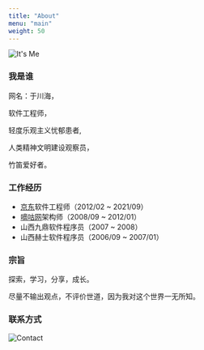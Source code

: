 ```yaml
---
title: "About"
menu: "main"
weight: 50
---
```


![It's Me](/images/me_400x400.jpg "It's Me")

### 我是谁

  网名：于川海，
  
  软件工程师，
  
  轻度乐观主义忧郁患者,

  人类精神文明建设观察员，

  竹笛爱好者。

### 工作经历

- [京东](https://www.jd.com)软件工程师（2012/02 ~ 2021/09）
- [嘀咕网](https://www.digu.com)架构师（2008/09 ~ 2012/01）
- 山西九鼎软件程序员（2007 ~ 2008）
- 山西赫士软件程序员（2006/09 ~ 2007/01）

### 宗旨

探索，学习，分享，成长。

尽量不输出观点，不评价世道，因为我对这个世界一无所知。

### 联系方式

![Contact](/images/qq.png)
